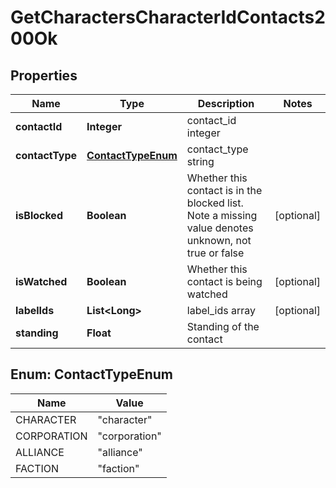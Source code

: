
# GetCharactersCharacterIdContacts200Ok

## Properties
Name | Type | Description | Notes
------------ | ------------- | ------------- | -------------
**contactId** | **Integer** | contact_id integer | 
**contactType** | [**ContactTypeEnum**](#ContactTypeEnum) | contact_type string | 
**isBlocked** | **Boolean** | Whether this contact is in the blocked list. Note a missing value denotes unknown, not true or false |  [optional]
**isWatched** | **Boolean** | Whether this contact is being watched |  [optional]
**labelIds** | **List&lt;Long&gt;** | label_ids array |  [optional]
**standing** | **Float** | Standing of the contact | 


<a name="ContactTypeEnum"></a>
## Enum: ContactTypeEnum
Name | Value
---- | -----
CHARACTER | &quot;character&quot;
CORPORATION | &quot;corporation&quot;
ALLIANCE | &quot;alliance&quot;
FACTION | &quot;faction&quot;



